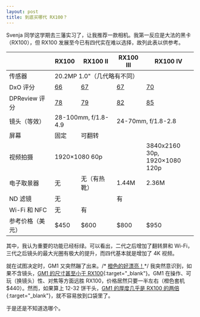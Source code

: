 ```yaml
---
layout: post
title: 到底买哪代 RX100？
---
```


Svenja 同学这学期去三藩实习了，让我推荐一款相机。我第一反应是大法的黑卡（RX100），但 RX100 发展至今已有四代实在难以选择，故列此表以供参考。

<table>
  <thead>
    <tr>
      <th></th>
      <th>RX100</th>
      <th>RX100 II</th>
      <th>RX100 III</th>
      <th>RX100 IV</th>
    </tr>
  </thead>
  <tbody>
    <tr>
      <td>传感器</td>
      <td colspan="4">20.2MP 1.0"（几代略有不同）</td>
    </tr>
    <tr>
      <td>DxO 评分</td>
      <td><a href="http://www.dxomark.com/Cameras/Sony/Cyber-shot-DSC-RX100" target="_blank">66</a></td>
      <td><a href="http://www.dxomark.com/Cameras/Sony/Cyber-shot-DSC-RX100-II" target="_blank">67</a></td>
      <td><a href="http://www.dxomark.com/Cameras/Sony/Cyber-shot-DSC-RX100-III" target="_blank">67</a></td>
      <td><a href="http://www.dxomark.com/Cameras/Sony/Cyber-shot-DSC-RX100-IV" target="_blank">70</a></td>
    </tr>
    <tr>
      <td>DPReview 评分</td>
      <td><a href="http://www.dpreview.com/products/sony/compacts/sony_dscrx100" target="_blank">78</a></td>
      <td><a href="http://www.dpreview.com/products/sony/compacts/sony_dscrx100m2" target="_blank">79</a></td>
      <td><a href="http://www.dpreview.com/products/sony/compacts/sony_dscrx100m3" target="_blank">82</a></td>
      <td><a href="http://www.dpreview.com/products/sony/compacts/sony_dscrx100m4" target="_blank">85</a></td>
    </tr>
    <tr>
      <td>镜头（等效）</td>
      <td colspan="2">28-100mm, f/1.8-4.9</td>
      <td colspan="2" class="advantage">24-70mm, f/1.8-2.8</td>
    </tr>
    <tr>
      <td>屏幕</td>
      <td>固定</td>
      <td colspan="3" class="advantage">可翻转</td>
    </tr>
    <tr>
      <td>视频拍摄</td>
      <td colspan="3">1920×1080 60p</td>
      <td class="advantage">3840x2160 30p,<br>1920×1080 120p</td>
    </tr>
    <tr>
      <td>电子取景器</td>
      <td>无</td>
      <td>无（有热靴）</td>
      <td>1.44M</td>
      <td>2.36M</td>
    </tr>
    <tr>
      <td>ND 滤镜</td>
      <td colspan="2">无</td>
      <td colspan="2">有</td>
    </tr>
    <tr>
      <td>Wi-Fi 和 NFC</td>
      <td>无</td>
      <td colspan="3" class="advantage">有</td>
    </tr>
    <tr>
      <td>参考价格（美元）</td>
      <td>$450</td>
      <td>$600</td>
      <td>$800</td>
      <td>$950</td>
    </tr>
  </tbody>
</table>

其中，我认为重要的功能已经标绿。可以看出，二代之后增加了翻转屏和 Wi-Fi，三代之后镜头的最大光圈有极大的提升，而四代基本就是增加了 4K 视频。

就在试图决定时，GM1 又突然蹦了出来。<span class="comment">/* <a href="http://www.amazon.com/Panasonic-DMC-GM1KD-12-32mm-Mirrorless-Digital/dp/B00I3KOW8K/" target="_blank">橙色的好漂亮！</a>*/</span> 我突然意识到，如果不含镜头，[GM1 的尺寸甚至小于 RX100](http://www.photographyblog.com/news/panasonic_gm1_v_sony_rx100){:target="_blank"}。GM1 在操作、可玩（换镜头）性、对焦等方面远胜 RX100，价格居然只要一半左右（橙色套机 $440）。然而，如果算上 12-32 饼干头，[GM1 的厚度几乎是 RX100 的两倍](http://www.dpreview.com/forums/thread/3670716){:target="_blank"}，就不容易放到口袋里了。

于是还是不知道选哪个。
